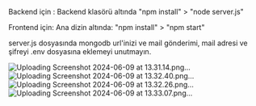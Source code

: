 Backend için : Backend klasörü altında "npm install" > "node server.js"

Frontend için: Ana dizin altında: "npm install" > "npm start"

server.js dosyasında mongodb url'inizi ve mail gönderimi, mail adresi ve şifreyi .env dosyasına eklemeyi unutmayın.

![Uploading Screenshot 2024-06-09 at 13.31.14.png…]()
![Uploading Screenshot 2024-06-09 at 13.32.40.png…]()
![Uploading Screenshot 2024-06-09 at 13.32.26.png…]()
![Uploading Screenshot 2024-06-09 at 13.33.07.png…]()
